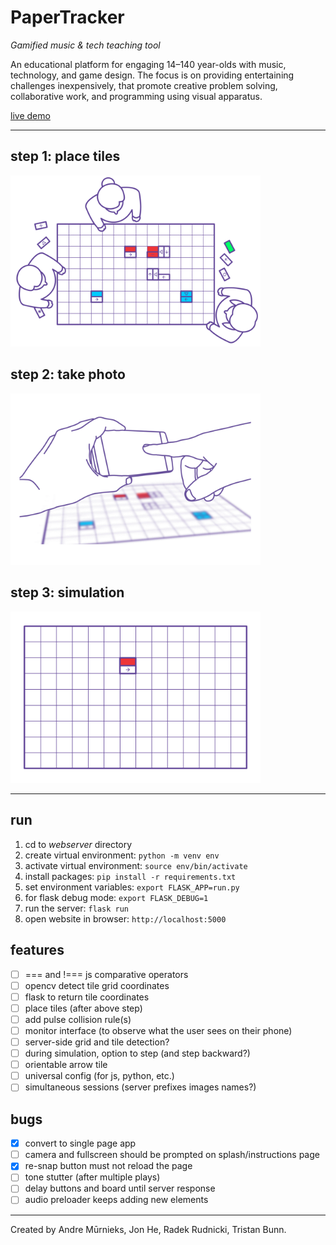 # PaperTracker

*Gamified music &amp; tech teaching tool*

An educational platform for engaging 14–140 year-olds with music, technology, and game design. The focus is on providing entertaining challenges inexpensively, that promote creative problem solving, collaborative work, and programming using visual apparatus.

[live demo](https://papertracker.cmp.ac.nz/)

---

## step 1: place tiles

<img src="presentation/assets/step_1.gif" width="400" />

## step 2: take photo

<img src="presentation/assets/step_2.gif" width="400" />

## step 3: simulation

<img src="presentation/assets/step_3.gif" width="400" />

---

## run

1. cd to *webserver* directory
2. create virtual environment: `python -m venv env`
3. activate virtual environment: `source env/bin/activate`
4. install packages: `pip install -r requirements.txt`
5. set environment variables: `export FLASK_APP=run.py`
6. for flask debug mode: `export FLASK_DEBUG=1`
7. run the server: `flask run`
8. open website in browser: `http://localhost:5000`

## features

- [ ] === and !=== js comparative operators
- [ ] opencv detect tile grid coordinates
- [ ] flask to return tile coordinates
- [ ] place tiles (after above step)
- [ ] add pulse collision rule(s)
- [ ] monitor interface (to observe what the user sees on their phone)
- [ ] server-side grid and tile detection?
- [ ] during simulation, option to step (and step backward?)
- [ ] orientable arrow tile
- [ ] universal config (for js, python, etc.)
- [ ] simultaneous sessions (server prefixes images names?)

## bugs

- [x] convert to single page app
 - [ ] camera and fullscreen should be prompted on splash/instructions page
 - [x] re-snap button must not reload the page
- [ ] tone stutter (after multiple plays)
- [ ] delay buttons and board until server response
- [ ] audio preloader keeps adding new elements

---

Created by Andre Mūrnieks, Jon He, Radek Rudnicki, Tristan Bunn.
